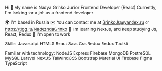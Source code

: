 Hi 👋 My name is Nadya Grinko
Junior Frontend Developer (React)
Currently, I'm looking for a job as a frontend developer

🌍  I'm based in Russia
✉️  You can contact me at GrinkoJs@yandex.ru or https://tlgg.ru/NadezhdaGrinko
🧠  I'm learning NextJs, and keep studying Js, React, Redux
🤝  I'm open to work


Skills:
Javascript HTML5 React Sass Css Redux Redux Toolkit  

Familiar with technology:
NodeJS Express Firebase MongoDB PostreSQL MySQL Laravel NextJS TailwindCSS Bootstrap Material UI Firebase Figma TypeScript



